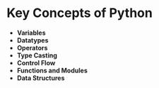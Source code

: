 # Key Concepts of Python

- **Variables**
- **Datatypes**
- **Operators**
- **Type Casting**
- **Control Flow**
- **Functions and Modules**
- **Data Structures**
